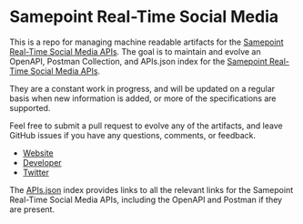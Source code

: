 # Samepoint Real-Time Social MediaThis is a repo for managing machine readable artifacts for the [Samepoint Real-Time Social Media APIs](http://api.samepoint.com/). The goal is to maintain and evolve an OpenAPI, Postman Collection, and APIs.json index for the [Samepoint Real-Time Social Media APIs](http://api.samepoint.com/).They are a constant work in progress, and will be updated on a regular basis when new information is added, or more of the specifications are supported.Feel free to submit a pull request to evolve any of the artifacts, and leave GitHub issues if you have any questions, comments, or feedback.- [Website](http://api.samepoint.com/)- [Developer](http://api.samepoint.com/)- [Twitter](https://twitter.com/socialfathers)The [APIs.json](https://github.com/api-evangelist/samepoint-realtime-social-media/blob/master/apis.json) index provides links to all the relevant links for the Samepoint Real-Time Social Media APIs, including the OpenAPI and Postman if they are present.